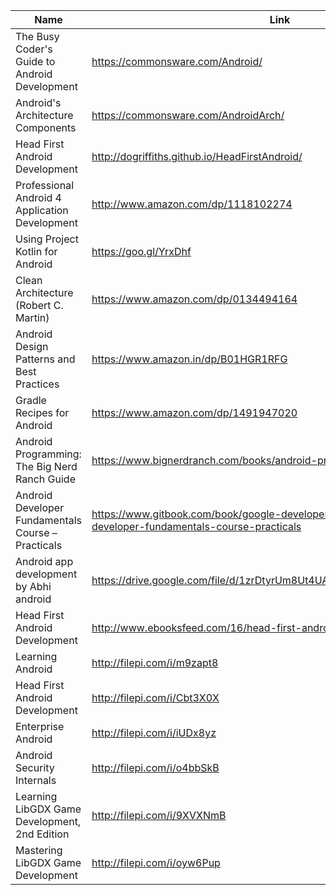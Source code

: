 Name | Link
------------ | ------------- 
The Busy Coder's Guide to Android Development | https://commonsware.com/Android/
Android's Architecture Components | https://commonsware.com/AndroidArch/
Head First Android Development | http://dogriffiths.github.io/HeadFirstAndroid/
Professional Android 4 Application Development | http://www.amazon.com/dp/1118102274
Using Project Kotlin for Android | https://goo.gl/YrxDhf
Clean Architecture (Robert C. Martin) | https://www.amazon.com/dp/0134494164
Android Design Patterns and Best Practices | https://www.amazon.in/dp/B01HGR1RFG
Gradle Recipes for Android | https://www.amazon.com/dp/1491947020
Android Programming: The Big Nerd Ranch Guide | https://www.bignerdranch.com/books/android-programming/
Android Developer Fundamentals Course – Practicals | https://www.gitbook.com/book/google-developer-training/android-developer-fundamentals-course-practicals
Android app development by Abhi android|https://drive.google.com/file/d/1zrDtyrUm8Ut4UAhyq3Zf4omTL06oMYzD/view
Head First Android Development | http://www.ebooksfeed.com/16/head-first-android-development-free-pdf/ 
Learning Android | http://filepi.com/i/m9zapt8
Head First Android Development | http://filepi.com/i/Cbt3X0X
Enterprise Android | http://filepi.com/i/iUDx8yz
Android Security Internals | http://filepi.com/i/o4bbSkB
Learning LibGDX Game Development, 2nd Edition | http://filepi.com/i/9XVXNmB
Mastering LibGDX Game Development | http://filepi.com/i/oyw6Pup
